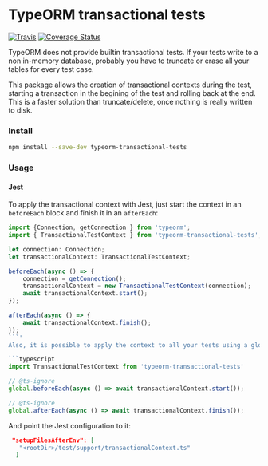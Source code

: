 # TypeORM transactional tests

[![Travis](https://img.shields.io/travis/viniciusjssouza/typeorm-transactional-tests.svg)](https://travis-ci.org/alexjoverm/typescript-library-starter)
[![Coverage Status](https://coveralls.io/repos/github/viniciusjssouza/typeorm-transactional-tests/badge.svg?branch=master)](https://coveralls.io/github/viniciusjssouza/typeorm-transactional-tests?branch=master)

TypeORM does not provide builtin transactional tests. If your tests write to a non in-memory database, probably you have to truncate 
or erase all your tables for every test case.

This package allows the creation of transactional contexts during the test, starting a transaction in the begining of the test 
and rolling back at the end. This is a faster solution than truncate/delete, once nothing is really written to disk.   

### Install
```bash
npm install --save-dev typeorm-transactional-tests
```

### Usage

#### Jest

To apply the transactional context with Jest, just start the context in an `beforeEach` block and finish it in an `afterEach`:
```typescript
import {Connection, getConnection } from 'typeorm';
import { TransactionalTestContext } from 'typeorm-transactional-tests';

let connection: Connection;
let transactionalContext: TransactionalTestContext;

beforeEach(async () => {
    connection = getConnection();
    transactionalContext = new TransactionalTestContext(connection);
    await transactionalContext.start();    
});

afterEach(async () => {
    await transactionalContext.finish();
});
```'
Also, it is possible to apply the context to all your tests using a global Jest setup file. Add a new file on your test folder:

```typescript 
import TransactionalTestContext from 'typeorm-transactional-tests'

// @ts-ignore
global.beforeEach(async () => await transactionalContext.start());

// @ts-ignore
global.afterEach(async () => await transactionalContext.finish());
```
And point the Jest configuration to it:
```json
 "setupFilesAfterEnv": [
   "<rootDir>/test/support/transactionalContext.ts"
  ]
```

